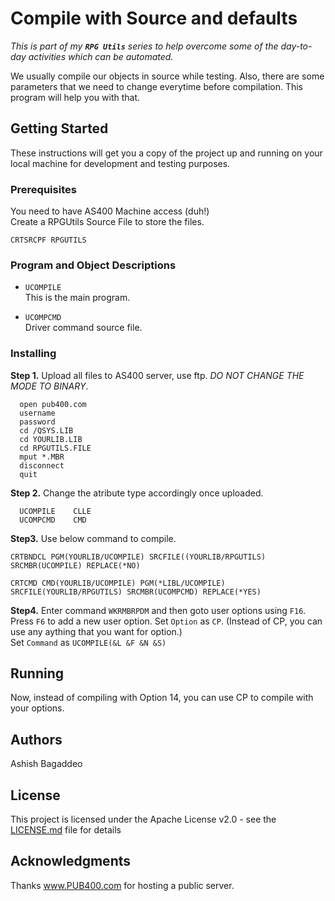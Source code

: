 # Compile with Source and defaults

<em>This is part of my **`RPG Utils`** series to help overcome some of the day-to-day activities which can be automated.</em>  

We usually compile our objects in source while testing. Also, there are some parameters that we need to change everytime before compilation. This program will help you with that.   


## Getting Started

These instructions will get you a copy of the project up and running on your local machine for development and testing purposes.

### Prerequisites

You need to have AS400 Machine access (duh!)  
Create a RPGUtils Source File to store the files.
```
CRTSRCPF RPGUTILS
```

### Program and Object Descriptions  
  
  * `UCOMPILE`  
  This is the main program.  

  * `UCOMPCMD`  
  Driver command source file.  


### Installing

**Step 1.**
Upload all files to AS400 server, use ftp. <em>DO NOT CHANGE THE MODE TO BINARY</em>.
```
  open pub400.com
  username
  password
  cd /QSYS.LIB
  cd YOURLIB.LIB
  cd RPGUTILS.FILE
  mput *.MBR
  disconnect
  quit
```
**Step 2.**
Change the atribute type accordingly once uploaded.
```
  UCOMPILE    CLLE    
  UCOMPCMD    CMD     
```
**Step3.**
Use below command to compile.
```   
CRTBNDCL PGM(YOURLIB/UCOMPILE) SRCFILE((YOURLIB/RPGUTILS) SRCMBR(UCOMPILE) REPLACE(*NO)               

CRTCMD CMD(YOURLIB/UCOMPILE) PGM(*LIBL/UCOMPILE) SRCFILE(YOURLIB/RPGUTILS) SRCMBR(UCOMPCMD) REPLACE(*YES)  
```
**Step4.**
Enter command `WKRMBRPDM` and then goto user options using `F16`.  
Press `F6` to add  a new user option. 
Set `Option` as `CP`.  (Instead of CP, you can use any aything that you want for option.)  
Set `Command` as `UCOMPILE(&L &F &N &S)`  


## Running
Now, instead of compiling with Option 14, you can use CP to compile with your options.

## Authors

Ashish Bagaddeo

## License

This project is licensed under the Apache License v2.0 - see the [LICENSE.md](LICENSE.md) file for details

## Acknowledgments
Thanks www.PUB400.com for hosting a public server.

